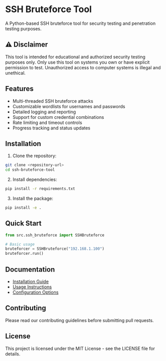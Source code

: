 # SSH Bruteforce Tool

A Python-based SSH bruteforce tool for security testing and penetration testing purposes.

## ⚠️ Disclaimer

This tool is intended for educational and authorized security testing purposes only. Only use this tool on systems you own or have explicit permission to test. Unauthorized access to computer systems is illegal and unethical.

## Features

- Multi-threaded SSH bruteforce attacks
- Customizable wordlists for usernames and passwords
- Detailed logging and reporting
- Support for custom credential combinations
- Rate limiting and timeout controls
- Progress tracking and status updates

## Installation

1. Clone the repository:

```bash
git clone <repository-url>
cd ssh-bruteforce-tool
```

2. Install dependencies:

```bash
pip install -r requirements.txt
```

3. Install the package:

```bash
pip install -e .
```

## Quick Start

```python
from src.ssh_bruteforce import SSHBruteforce

# Basic usage
bruteforcer = SSHBruteforce("192.168.1.100")
bruteforcer.run()
```

## Documentation

- [Installation Guide](docs/installation.md)
- [Usage Instructions](docs/usage.md)
- [Configuration Options](docs/configuration.md)

## Contributing

Please read our contributing guidelines before submitting pull requests.

## License

This project is licensed under the MIT License - see the LICENSE file for details.
